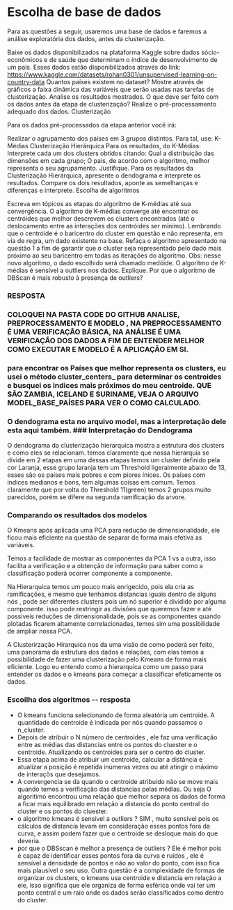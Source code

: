 # Escolha de base de dados

Para as questões a seguir, usaremos uma base de dados e faremos a análise exploratória dos dados, antes da clusterização.

Baixe os dados disponibilizados na plataforma Kaggle sobre dados sócio-econômicos e de saúde que determinam o índice de desenvolvimento de um país. Esses dados estão disponibilizados através do link: https://www.kaggle.com/datasets/rohan0301/unsupervised-learning-on-country-data
Quantos países existem no dataset?
Mostre através de gráficos a faixa dinâmica das variáveis que serão usadas nas tarefas de clusterização. Analise os resultados mostrados. O que deve ser feito com os dados antes da etapa de clusterização?
Realize o pré-processamento adequado dos dados.
Clusterização

Para os dados pré-processados da etapa anterior você irá:

Realizar o agrupamento dos países em 3 grupos distintos. Para tal, use:
K-Médias
Clusterização Hierárquica
Para os resultados, do K-Médias:
Interprete cada um dos clusters obtidos citando:
Qual a distribuição das dimensões em cada grupo;
O país, de acordo com o algoritmo, melhor representa o seu agrupamento. Justifique.
Para os resultados da Clusterização Hierárquica, apresente o dendograma e interprete os resultados.
Compare os dois resultados, aponte as semelhanças e diferenças e interprete.
Escolha de algoritmos

Escreva em tópicos as etapas do algoritmo de K-médias até sua convergência.
O algoritmo de K-médias converge até encontrar os centróides que melhor descrevem os clusters encontrados (até o deslocamento entre as interações dos centróides ser mínimo). Lembrando que o centróide é o baricentro do cluster em questão e não representa, em via de regra, um dado existente na base. Refaça o algoritmo apresentado na questão 1 a fim de garantir que o cluster seja representado pelo dado mais próximo ao seu baricentro em todas as iterações do algoritmo.
Obs: nesse novo algoritmo, o dado escolhido será chamado medóide.
 O algoritmo de K-médias é sensível a outliers nos dados. Explique.
Por que o algoritmo de DBScan é mais robusto à presença de outliers?

### RESPOSTA
### COLOQUEI NA PASTA CODE DO GITHUB ANALISE, PREPROCESSAMENTO E MODELO , NA PREPROCESSAMENTO É UMA VERIFICAÇÃO BÁSICA, NA ANÁLISE É UMA VERIFICAÇÃO DOS DADOS A FIM DE ENTENDER MELHOR COMO EXECUTAR E MODELO É A APLICAÇÃO EM SI.
### para encontrar os Países que melhor representa os clusters, eu usei o método cluster_centers_ para determinar os centroides e busquei os indices mais próximos do meu centroide. QUE SÃO ZAMBIA, ICELAND E SURINAME, VEJA O ARQUIVO MODEL_BASE_PAÍSES PARA VER O COMO CALCULADO.
### O dendograma esta no arquivo model, mas a interpretação dele esta aqui também. ### Interpretação do Dendograma

O dendograma da clusterização hierarquica mostra a estrutura dos clusters e como eles se relacionam. temos claramente que nossa hierarquia se divide em 2 etapas em uma dessas etapas temos um cluster definido pela cor Laranja, esse grupo laranja tem um Threshold ligeralmente abaixo de 13, esses são os países mais pobres e com piores ínices. Os países com índices medianos e bons, tem algumas coisas em comum.  Temos claramente que por volta do Threshold 11(green) temos 2 grupos muito parecidos, porém se difere na segunda ramificação da arvore. 

### Comparando os resultados dos modelos

O Kmeans após aplicada uma PCA para redução de dimensionalidade, ele ficou mais eficiente na questão de separar de forma mais efetiva as variáveis.

Temos a facilidade de mostrar as componentes da PCA 1 vs a outra, isso facilita a verificação e a obtenção de informação para saber como a classificação poderá ocorrer componente a componente. 

Na Hierarquica temos um pouco mais enrigecido, pois ela cria as ramificações, e mesmo que tenhamos distancias iguais dentro de alguns nós , pode ser diferentes clusters pois um nó superior é dividido por alguma componente. isso pode restringir as divisões que queremos fazer e até possiveis reduções de dimensionalidade, pois se as componentes quando plotadas ficarem altamente correlacionadas, temos sim uma possibilidade de ampliar nossa PCA.

A Clusterirzação Hirarquica nos da uma visão de como poderá ser feito, uma panorama da estrutura dos dados e relações, com elas temos a possibilidade de fazer uma clusterização pelo Kmeans de forma mais eficiente. Logo eu entendo como a hierarquica como um passo para entender os dados e o kmeans para começar a classificar efeticamente os dados.

### Escoilha dos algoritmos -- resposta
 
* O kmeans funciona selecionando de forma aleatória um centroide. A quantidade de centroide é indicada por nós quando passamos o n_cluster.
* Depois de atribuir o N número de centroides , ele faz uma verificação entre as médias das distancias entre os pontos do cluester e o centroide. Atualizando os centroides para ser o centro do cluster.
* Essa etapa acima de atribuir um centroide, calcular a distância e atualizar a posição é repetida inúmeras vezes ou até atingir o máximo de interaçõs que desejamos.
* A convergencia se da quando o centroide atribuido não se move mais quando temos a verificação das distancias pelas médias. Ou seja O algoritimo encontrou uma relação que melhor separa os dados de forma a ficar mais equilibrado em relação a distancia do ponto central do cluster e os pontos do cluester.
* o algoritmo kmeans é sensível a outliers ?  SIM , muito sensível pois os cálculos de distancia levam em consideração esses pontos fora da curva, e assim podem fazer que o centroide se desloque mais do que deveria. 
* por que o DBSscan é melhor a presença de outliers ?  Ele é melhor pois é capaz de identificar esses pontos fora da curva e ruídos , ele é sensível a densidade de pontos e não ao valor do ponto, com isso fica mais plausível o seu uso. Outra questão é a complexidade de formas de organizar os clusters, o kmeans usa centroide e distancia em relação a ele, isso significa que ele organiza de forma esférica onde vai ter um ponto central e um raio onde os dados serão classificados como dentro do cluster. 
